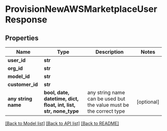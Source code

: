 # ProvisionNewAWSMarketplaceUserResponse


## Properties
Name | Type | Description | Notes
------------ | ------------- | ------------- | -------------
**user_id** | **str** |  | 
**org_id** | **str** |  | 
**model_id** | **str** |  | 
**customer_id** | **str** |  | 
**any string name** | **bool, date, datetime, dict, float, int, list, str, none_type** | any string name can be used but the value must be the correct type | [optional]

[[Back to Model list]](../README.md#documentation-for-models) [[Back to API list]](../README.md#documentation-for-api-endpoints) [[Back to README]](../README.md)


